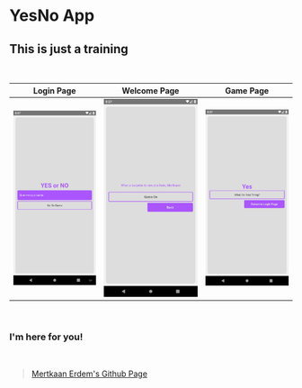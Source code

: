 # YesNo App

## This is just a training

<br />

|              Login Page              |               Welcome Page               |             Game Page              |
| :----------------------------------: | :--------------------------------------: | :--------------------------------: |
| ![LoginPage](./assets/LoginPage.png) | ![WelcomePage](./assets/WelcomePage.png) | ![GamePage](./assets/GamePage.png) |

<br/>

### I'm here for you!

<br />

> [Mertkaan Erdem's Github Page](https://github.com/mertkaanerdem "Mertkaan Erdem's Github Page")
